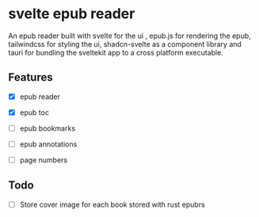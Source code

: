# svelte epub reader

An epub reader built with svelte for the ui , epub.js for rendering the epub, tailwindcss for styling the ui, shadcn-svelte as a component library and tauri for bundling the sveltekit app to a cross platform executable.

## Features

- [x] epub reader
- [x] epub toc
- [ ] epub bookmarks
- [ ] epub annotations
- [ ] page numbers



## Todo

- [ ] Store cover image for each book stored with rust epubrs
